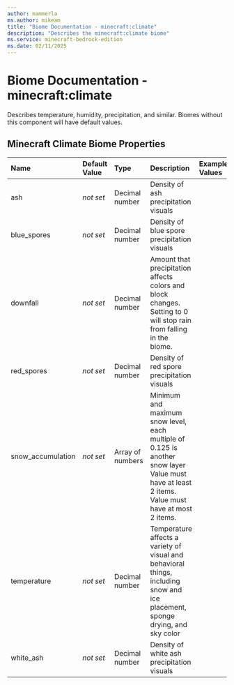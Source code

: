 ```yaml
---
author: mammerla
ms.author: mikeam
title: "Biome Documentation - minecraft:climate"
description: "Describes the minecraft:climate biome"
ms.service: minecraft-bedrock-edition
ms.date: 02/11/2025 
---
```


# Biome Documentation - minecraft:climate

Describes temperature, humidity, precipitation, and similar. Biomes without this component will have default values.


## Minecraft Climate Biome Properties

|Name       |Default Value |Type |Description |Example Values |
|:----------|:-------------|:----|:-----------|:------------- |
| ash | *not set* | Decimal number | Density of ash precipitation visuals |  | 
| blue_spores | *not set* | Decimal number | Density of blue spore precipitation visuals |  | 
| downfall | *not set* | Decimal number | Amount that precipitation affects colors and block changes. Setting to 0 will stop rain from falling in the biome. |  | 
| red_spores | *not set* | Decimal number | Density of red spore precipitation visuals |  | 
| snow_accumulation | *not set* | Array of numbers | Minimum and maximum snow level, each multiple of 0.125 is another snow layer Value must have at least 2 items. Value must have at most 2 items. |  | 
| temperature | *not set* | Decimal number | Temperature affects a variety of visual and behavioral things, including snow and ice placement, sponge drying, and sky color |  | 
| white_ash | *not set* | Decimal number | Density of white ash precipitation visuals |  | 